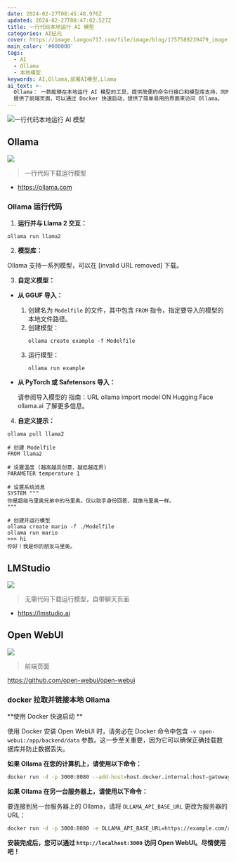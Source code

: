 ```yaml
---
date: 2024-02-27T08:45:48.976Z
updated: 2024-02-27T08:47:02.527Z
title: 一行代码本地运行 AI 模型
categories: AI纪元
cover: https://image.laogou717.com/file/image/blog/1757589239479_image.png
main_color: '#000000'
tags:
  - AI
  - Ollama
  - 本地模型
keywords: AI,Ollama,部署AI模型,Llama
ai_text: >-
  Ollama： 一款能够在本地运行 AI 模型的工具，提供简便的命令行接口和模型库支持，同时支持自定义模型和提示。 LMStudio： 一款无需代码即可下载运行模型的工具，拥有自带聊天页面，用户可以直接进行交互。 Open WebUI：
  提供了前端页面，可以通过 Docker 快速启动，提供了简单易用的界面来访问 Ollama。
---
```



![一行代码本地运行 AI 模型](https://cdn.jsdelivr.net/gh/laogou717/IMG@main/LAOGOU/%E6%9C%AA%E6%A0%87%E9%A2%98-1.png)

## Ollama 

![](https://cdn.jsdelivr.net/gh/laogou717/IMG@main/LAOGOU/20240227163844.png)

>一行代码下载运行模型

- https://ollama.com

### Ollama 运行代码

1. **运行并与 Llama 2 交互：**

```
ollama run llama2
```

2. **模型库：**

Ollama 支持一系列模型，可以在 [invalid URL removed] 下载。

3. **自定义模型：**

* **从 GGUF 导入：**

    1. 创建名为 `Modelfile` 的文件，其中包含 `FROM` 指令，指定要导入的模型的本地文件路径。
    2. 创建模型：
        ```
        ollama create example -f Modelfile
        ```
    3. 运行模型：
        ```
        ollama run example
        ```

* **从 PyTorch 或 Safetensors 导入：**

    请参阅导入模型的 指南：URL ollama import model ON Hugging Face ollama.ai 了解更多信息。

4. **自定义提示：**

```
ollama pull llama2

# 创建 Modelfile
FROM llama2

# 设置温度 (越高越具创意，越低越连贯)
PARAMETER temperature 1

# 设置系统消息
SYSTEM """
你是超级马里奥兄弟中的马里奥。仅以助手身份回答，就像马里奥一样。
"""

# 创建并运行模型
ollama create mario -f ./Modelfile
ollama run mario
>>> hi
你好！我是你的朋友马里奥。
```

  
## LMStudio

![](https://cdn.jsdelivr.net/gh/laogou717/IMG@main/LAOGOU/20240227163401.png)

>无需代码下载运行模型，自带聊天页面

- https://lmstudio.ai



## Open WebUI 

![](https://cdn.jsdelivr.net/gh/laogou717/IMG@main/LAOGOU/20240227164346.png)

> 前端页面

https://github.com/open-webui/open-webui


### docker 拉取并链接本地 Ollama

 **使用 Docker 快速启动 **


使用 Docker 安装 Open WebUI 时，请务必在 Docker 命令中包含 `-v open-webui:/app/backend/data` 参数。这一步至关重要，因为它可以确保正确挂载数据库并防止数据丢失。

**如果 Ollama 在您的计算机上，请使用以下命令：**

```bash
docker run -d -p 3000:8080 --add-host=host.docker.internal:host-gateway -v open-webui:/app/backend/data --name open-webui --restart always ghcr.io/open-webui/open-webui:main
```

**如果 Ollama 在另一台服务器上，请使用以下命令：**

要连接到另一台服务器上的 Ollama，请将 `OLLAMA_API_BASE_URL` 更改为服务器的 URL：

```bash
docker run -d -p 3000:8080 -e OLLAMA_API_BASE_URL=https://example.com/api -v open-webui:/app/backend/data --name open-webui --restart always ghcr.io/open-webui/open-webui:main
```

**安装完成后，您可以通过 `http://localhost:3000` 访问 Open WebUI。尽情使用吧！**